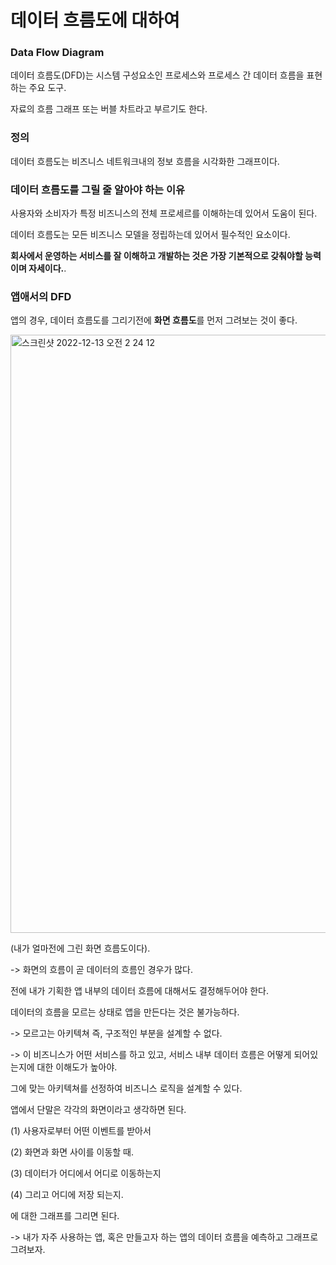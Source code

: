 데이터 흐름도에 대하여
===

### Data Flow Diagram

데이터 흐름도(DFD)는 시스템 구성요소인 프로세스와 프로세스 간 데이터 흐름을 표현하는 주요 도구.   

자료의 흐름 그래프 또는 버블 차트라고 부르기도 한다.   

### 정의 

데이터 흐름도는 비즈니스 네트워크내의 정보 흐름을 시각화한 그래프이다.     

### 데이터 흐름도를 그릴 줄 알아야 하는 이유 

사용자와 소비자가 특정 비즈니스의 전체 프로세르를 이해하는데 있어서 도움이 된다.   

데이터 흐름도는 모든 비즈니스 모델을 정립하는데 있어서 필수적인 요소이다.   

**회사에서 운영하는 서비스를 잘 이해하고 개발하는 것은 가장 기본적으로 갖춰야할 능력이며 자세이다.**.   

### 앱애서의 DFD

앱의 경우, 데이터 흐름도를 그리기전에 **화면 흐름도**를 먼저 그려보는 것이 좋다.   

<img width="957" alt="스크린샷 2022-12-13 오전 2 24 12" src="https://user-images.githubusercontent.com/99719661/207299696-dacd7d8a-907e-4f21-b858-d253f9044820.png">

(내가 얼마전에 그린 화면 흐름도이다).              

-> 화면의 흐름이 곧 데이터의 흐름인 경우가 많다.       

전에 내가 기획한 앱 내부의 데이터 흐름에 대해서도 결정해두어야 한다.    

데이터의 흐름을 모르는 상태로 앱을 만든다는 것은 불가능하다.   

-> 모르고는 아키텍쳐 즉, 구조적인 부분을 설계할 수 없다.   

-> 이 비즈니스가 어떤 서비스를 하고 있고, 서비스 내부 데이터 흐름은 어떻게 되어있는지에 대한 이해도가 높아야.  

그에 맞는 아키텍쳐를 선정하여 비즈니스 로직을 설계할 수 있다.    

앱에서 단말은 각각의 화면이라고 생각하면 된다.    

(1) 사용자로부터 어떤 이벤트를 받아서     

(2) 화면과 화면 사이를 이동할 때.   

(3) 데이터가 어디에서 어디로 이동하는지

(4) 그리고 어디에 저장 되는지.   

에 대한 그래프를 그리면 된다.     

-> 내가 자주 사용하는 앱, 혹은 만들고자 하는 앱의 데이터 흐름을 예측하고 그래프로 그려보자.   




















